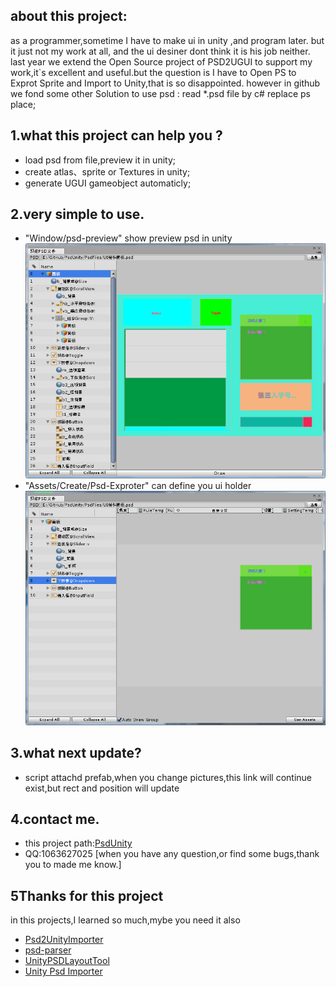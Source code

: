 ## about this project:
   as a programmer,sometime I have to make ui in unity ,and program later. but it just not my work at all,
   and the ui desiner dont think it is his job neither. last year we extend the Open Source project of PSD2UGUI
   to support my work,it`s excellent and useful.but the question is I have to Open PS to Exprot Sprite and 
   Import to Unity,that is so disappointed. however in github we fond some other Solution to use psd : 
   read *.psd file by c# replace ps place;

## 1.what this project can help you ?

*  load psd from file,preview it in unity;
*  create atlas、sprite or Textures in unity;
*  generate UGUI gameobject automaticly;

## 2.very simple to use.
 * "Window/psd-preview" show preview psd in unity
 ![previewindow](Pics/psd-preview.png)
 * "Assets/Create/Psd-Exproter" can define you ui holder
 ![export](Pics/psd-exporter.png)

## 3.what next update?
 * script attachd prefab,when you change pictures,this link will continue exist,but rect and position will update

## 4.contact me.
* this project path:[PsdUnity](https://github.com/zouhunter/PsdUnity)
* QQ:1063627025 [when you have any question,or find some bugs,thank you to made me know.]

## 5Thanks for this project
in this projects,I learned so much,mybe you need it also

* [Psd2UnityImporter](https://github.com/SubjectNerd-Unity/Psd2UnityImporter) 
* [psd-parser](https://github.com/NtreevSoft/psd-parser)
* [UnityPSDLayoutTool](https://github.com/GlitchEnzo/UnityPSDLayoutTool)
* [Unity Psd Importer](https://github.com/Banbury/UnityPsdImporter)
